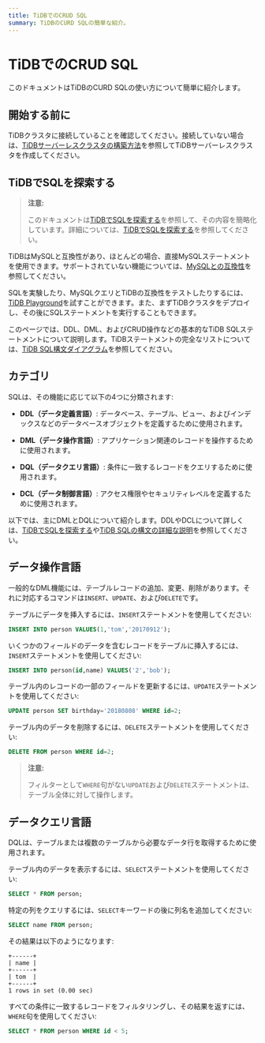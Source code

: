 ```yaml
---
title: TiDBでのCRUD SQL
summary: TiDBのCURD SQLの簡単な紹介。
---
```


# TiDBでのCRUD SQL

このドキュメントはTiDBのCURD SQLの使い方について簡単に紹介します。

## 開始する前に

TiDBクラスタに接続していることを確認してください。接続していない場合は、[TiDBサーバーレスクラスタの構築方法](/develop/dev-guide-build-cluster-in-cloud.md#step-1-create-a-tidb-serverless-cluster)を参照してTiDBサーバーレスクラスタを作成してください。

## TiDBでSQLを探索する

> **注意:**
>
> このドキュメントは[TiDBでSQLを探索する](/basic-sql-operations.md)を参照して、その内容を簡略化しています。詳細については、[TiDBでSQLを探索する](/basic-sql-operations.md)を参照してください。

TiDBはMySQLと互換性があり、ほとんどの場合、直接MySQLステートメントを使用できます。サポートされていない機能については、[MySQLとの互換性](/mysql-compatibility.md#unsupported-features)を参照してください。

SQLを実験したり、MySQLクエリとTiDBの互換性をテストしたりするには、[TiDB Playground](https://play.tidbcloud.com/?utm_source=docs&utm_medium=basic-sql-operations)を試すことができます。また、まずTiDBクラスタをデプロイし、その後にSQLステートメントを実行することもできます。

このページでは、DDL、DML、およびCRUD操作などの基本的なTiDB SQLステートメントについて説明します。TiDBステートメントの完全なリストについては、[TiDB SQL構文ダイアグラム](https://pingcap.github.io/sqlgram/)を参照してください。

## カテゴリ

SQLは、その機能に応じて以下の4つに分類されます:

- **DDL（データ定義言語）**: データベース、テーブル、ビュー、およびインデックスなどのデータベースオブジェクトを定義するために使用されます。

- **DML（データ操作言語）**: アプリケーション関連のレコードを操作するために使用されます。

- **DQL（データクエリ言語）**: 条件に一致するレコードをクエリするために使用されます。

- **DCL（データ制御言語）**: アクセス権限やセキュリティレベルを定義するために使用されます。

以下では、主にDMLとDQLについて紹介します。DDLやDCLについて詳しくは、[TiDBでSQLを探索する](/basic-sql-operations.md)や[TiDB SQLの構文の詳細な説明](https://pingcap.github.io/sqlgram/)を参照してください。

## データ操作言語

一般的なDML機能には、テーブルレコードの追加、変更、削除があります。それに対応するコマンドは`INSERT`、`UPDATE`、および`DELETE`です。

テーブルにデータを挿入するには、`INSERT`ステートメントを使用してください:

```sql
INSERT INTO person VALUES(1,'tom','20170912');
```

いくつかのフィールドのデータを含むレコードをテーブルに挿入するには、`INSERT`ステートメントを使用してください:

```sql
INSERT INTO person(id,name) VALUES('2','bob');
```

テーブル内のレコードの一部のフィールドを更新するには、`UPDATE`ステートメントを使用してください:

```sql
UPDATE person SET birthday='20180808' WHERE id=2;
```

テーブル内のデータを削除するには、`DELETE`ステートメントを使用してください:

```sql
DELETE FROM person WHERE id=2;
```

> **注意:**
>
> フィルターとして`WHERE`句がない`UPDATE`および`DELETE`ステートメントは、テーブル全体に対して操作します。

## データクエリ言語

DQLは、テーブルまたは複数のテーブルから必要なデータ行を取得するために使用されます。

テーブル内のデータを表示するには、`SELECT`ステートメントを使用してください:

```sql
SELECT * FROM person;
```

特定の列をクエリするには、`SELECT`キーワードの後に列名を追加してください:

```sql
SELECT name FROM person;
```

その結果は以下のようになります:

```
+------+
| name |
+------+
| tom  |
+------+
1 rows in set (0.00 sec)
```

すべての条件に一致するレコードをフィルタリングし、その結果を返すには、`WHERE`句を使用してください:

```sql
SELECT * FROM person WHERE id < 5;
```